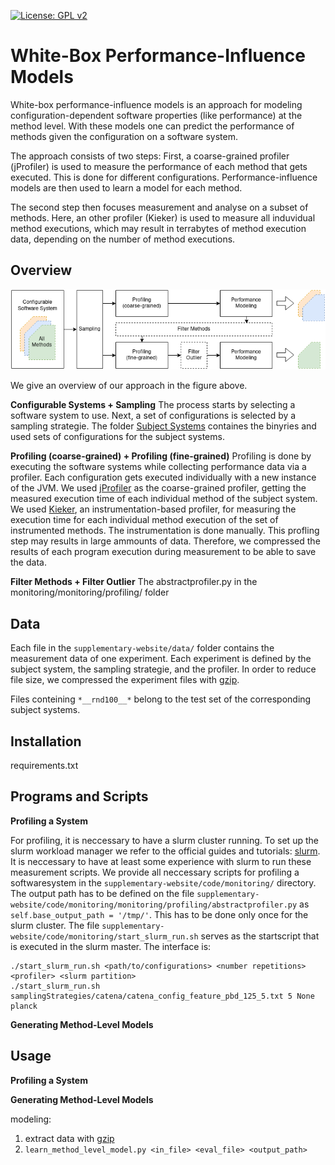 [![License: GPL v2](https://img.shields.io/badge/License-GPL%20v2-blue.svg)](https://www.gnu.org/licenses/old-licenses/gpl-2.0.en.html)


# White-Box Performance-Influence Models

White-box performance-influence models is an approach for modeling configuration-dependent software properties (like performance) at the method level. With these models one can predict the performance of methods given the configuration on a software system.

The approach consists of two steps: First, a coarse-grained profiler (jProfiler) is used to measure the performance of each method that gets executed. This is done for different configurations. Performance-influence models are then used to learn a model for each method.

The second step then focuses measurement and analyse on a subset of methods. Here, an other profiler (Kieker) is used to measure all induvidual method executions, which may result in terrabytes of method execution data, depending on the number of method executions.

## Overview

![Sketch](WhiteBoxWorkflow-Page-2.png)

We give an overview of our approach in the figure above.

**Configurable Systems + Sampling**
The process starts by selecting a software system to use. Next, a set of configurations is selected by a sampling strategie. The folder [Subject Systems](supplementary-website/SubjectSystems) containes the binyries and used sets of configurations for the subject systems.

**Profiling (coarse-grained) + Profiling (fine-grained)**
Profiling is done by executing the software systems while collecting performance data via a profiler. Each configuration gets executed individually with a new instance of the JVM. We used [jProfiler](https://www.ej-technologies.com/products/jprofiler/overview.html) as the coarse-grained profiler, getting the measured execution time of each individual method of the subject system. We used [Kieker](http://kieker-monitoring.net/), an instrumentation-based profiler, for measuring the execution time for each individual method execution of the set of instrumented methods. The instrumentation is done manually. This profling step may results in large ammounts of data. Therefore, we compressed the results of each program execution during measurement to be able to save the data.

**Filter Methods + Filter Outlier**
The abstractprofiler.py in the monitoring/monitoring/profiling/ folder


## Data

Each file in the ```supplementary-website/data/``` folder contains the measurement data of one experiment. Each experiment is defined by the subject system, the sampling strategie, and the profiler. In order to reduce file size, we compressed the experiment files with [gzip](https://wiki.ubuntuusers.de/gzip/).

Files conteining ```*__rnd100__*``` belong to the test set of the corresponding subject systems.


## Installation

requirements.txt


## Programs and Scripts

**Profiling a System**

For profiling, it is neccessary to have a slurm cluster running. To set up the slurm workload manager we refer to the official guides and tutorials: [slurm](https://slurm.schedmd.com/overview.html). It is neccessary to have at least some experience with slurm to run these measurement scripts.
We provide all neccessary scripts for profiling a softwaresystem in the ```supplementary-website/code/monitoring/``` directory. The output path has to be defined on the file `supplementary-website/code/monitoring/monitoring/profiling/abstractprofiler.py` as `self.base_output_path = '/tmp/'`. This has to be done only once for the slurm cluster. The file ```supplementary-website/code/monitoring/start_slurm_run.sh``` serves as the startscript that is executed in the slurm master. The interface is:
```
./start_slurm_run.sh <path/to/configurations> <number repetitions> <profiler> <slurm partition>
./start_slurm_run.sh samplingStrategies/catena/catena_config_feature_pbd_125_5.txt 5 None planck
```


**Generating Method-Level Models**

## Usage

**Profiling a System**



**Generating Method-Level Models**

modeling:
1. extract data with [gzip](https://wiki.ubuntuusers.de/gzip/)
2. ```learn_method_level_model.py <in_file> <eval_file> <output_path>```
